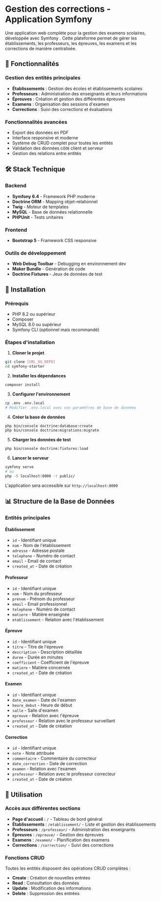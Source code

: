 # Gestion des corrections - Application Symfony

Une application web complète pour la gestion des examens scolaires, développée avec Symfony . Cette plateforme permet de gérer les établissements, les professeurs, les épreuves, les examens et les corrections de manière centralisée.

## 🎯 Fonctionnalités

### Gestion des entités principales
- **Établissements** : Gestion des écoles et établissements scolaires
- **Professeurs** : Administration des enseignants et leurs informations
- **Épreuves** : Création et gestion des différentes épreuves
- **Examens** : Organisation des sessions d'examen
- **Corrections** : Suivi des corrections et évaluations

### Fonctionnalités avancées
- Export des données en PDF
- Interface responsive et moderne
- Système de CRUD complet pour toutes les entités
- Validation des données côté client et serveur
- Gestion des relations entre entités

## 🛠️ Stack Technique

### Backend
- **Symfony 6.4** - Framework PHP moderne
- **Doctrine ORM** - Mapping objet-relationnel
- **Twig** - Moteur de templates
- **MySQL** - Base de données relationnelle
- **PHPUnit** - Tests unitaires

### Frontend
- **Bootstrap 5** - Framework CSS responsive


### Outils de développement
- **Web Debug Toolbar** - Debugging en environnement dev
- **Maker Bundle** - Génération de code
- **Doctrine Fixtures** - Jeux de données de test

## 🚀 Installation

### Prérequis
- PHP 8.2 ou supérieur
- Composer
- MySQL 8.0 ou supérieur
- Symfony CLI (optionnel mais recommandé)

### Étapes d'installation

1. **Cloner le projet**
```bash
git clone [URL_DU_REPO]
cd symfony-starter
```

2. **Installer les dépendances**
```bash
composer install
```

3. **Configurer l'environnement**
```bash
cp .env .env.local
# Modifier .env.local avec vos paramètres de base de données
```

4. **Créer la base de données**
```bash
php bin/console doctrine:database:create
php bin/console doctrine:migrations:migrate
```

5. **Charger les données de test**
```bash
php bin/console doctrine:fixtures:load
```

6. **Lancer le serveur**
```bash
symfony serve
# ou
php -S localhost:8000 -t public/
```

L'application sera accessible sur `http://localhost:8000`

## 📊 Structure de la Base de Données

### Entités principales

#### Établissement
- `id` - Identifiant unique
- `nom` - Nom de l'établissement
- `adresse` - Adresse postale
- `telephone` - Numéro de contact
- `email` - Email de contact
- `created_at` - Date de création

#### Professeur
- `id` - Identifiant unique
- `nom` - Nom du professeur
- `prenom` - Prénom du professeur
- `email` - Email professionnel
- `telephone` - Numéro de contact
- `matiere` - Matière enseignée
- `etablissement` - Relation avec l'établissement

#### Épreuve
- `id` - Identifiant unique
- `titre` - Titre de l'épreuve
- `description` - Description détaillée
- `duree` - Durée en minutes
- `coefficient` - Coefficient de l'épreuve
- `matiere` - Matière concernée
- `created_at` - Date de création

#### Examen
- `id` - Identifiant unique
- `date_examen` - Date de l'examen
- `heure_debut` - Heure de début
- `salle` - Salle d'examen
- `epreuve` - Relation avec l'épreuve
- `professeur` - Relation avec le professeur surveillant
- `created_at` - Date de création

#### Correction
- `id` - Identifiant unique
- `note` - Note attribuée
- `commentaire` - Commentaire du correcteur
- `date_correction` - Date de correction
- `examen` - Relation avec l'examen
- `professeur` - Relation avec le professeur correcteur
- `created_at` - Date de création

## 🎯 Utilisation

### Accès aux différentes sections

- **Page d'accueil** : `/` - Tableau de bord général
- **Établissements** : `/etablissement/` - Liste et gestion des établissements
- **Professeurs** : `/professeur/` - Administration des enseignants
- **Épreuves** : `/epreuve/` - Gestion des épreuves
- **Examens** : `/examen/` - Planification des examens
- **Corrections** : `/correction/` - Suivi des corrections

### Fonctions CRUD

Toutes les entités disposent des opérations CRUD complètes :
- **Create** : Création de nouvelles entrées
- **Read** : Consultation des données
- **Update** : Modification des informations
- **Delete** : Suppression des entrées


